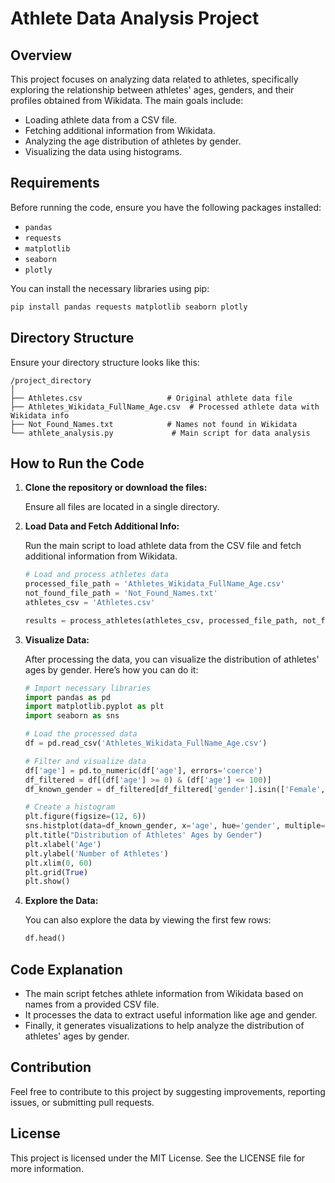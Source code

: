 

# Athlete Data Analysis Project

## Overview

This project focuses on analyzing data related to athletes, specifically exploring the relationship between athletes' ages, genders, and their profiles obtained from Wikidata. The main goals include:

- Loading athlete data from a CSV file.
- Fetching additional information from Wikidata.
- Analyzing the age distribution of athletes by gender.
- Visualizing the data using histograms.

## Requirements

Before running the code, ensure you have the following packages installed:

- `pandas`
- `requests`
- `matplotlib`
- `seaborn`
- `plotly`

You can install the necessary libraries using pip:

```bash
pip install pandas requests matplotlib seaborn plotly
```

## Directory Structure

Ensure your directory structure looks like this:

```
/project_directory
│
├── Athletes.csv                   # Original athlete data file
├── Athletes_Wikidata_FullName_Age.csv  # Processed athlete data with Wikidata info
├── Not_Found_Names.txt            # Names not found in Wikidata
└── athlete_analysis.py             # Main script for data analysis
```

## How to Run the Code

1. **Clone the repository or download the files:**

   Ensure all files are located in a single directory.

2. **Load Data and Fetch Additional Info:**

   Run the main script to load athlete data from the CSV file and fetch additional information from Wikidata.

   ```python
   # Load and process athletes data
   processed_file_path = 'Athletes_Wikidata_FullName_Age.csv'
   not_found_file_path = 'Not_Found_Names.txt'
   athletes_csv = 'Athletes.csv'

   results = process_athletes(athletes_csv, processed_file_path, not_found_file_path)
   ```

3. **Visualize Data:**

   After processing the data, you can visualize the distribution of athletes' ages by gender. Here’s how you can do it:

   ```python
   # Import necessary libraries
   import pandas as pd
   import matplotlib.pyplot as plt
   import seaborn as sns

   # Load the processed data
   df = pd.read_csv('Athletes_Wikidata_FullName_Age.csv')

   # Filter and visualize data
   df['age'] = pd.to_numeric(df['age'], errors='coerce')
   df_filtered = df[(df['age'] >= 0) & (df['age'] <= 100)]
   df_known_gender = df_filtered[df_filtered['gender'].isin(['Female', 'Male'])]

   # Create a histogram
   plt.figure(figsize=(12, 6))
   sns.histplot(data=df_known_gender, x='age', hue='gender', multiple='dodge', bins=range(0, 101, 5), kde=False, palette={'Female': 'pink', 'Male': 'blue'})
   plt.title("Distribution of Athletes' Ages by Gender")
   plt.xlabel('Age')
   plt.ylabel('Number of Athletes')
   plt.xlim(0, 60)
   plt.grid(True)
   plt.show()
   ```

4. **Explore the Data:**

   You can also explore the data by viewing the first few rows:

   ```python
   df.head()
   ```

## Code Explanation

- The main script fetches athlete information from Wikidata based on names from a provided CSV file.
- It processes the data to extract useful information like age and gender.
- Finally, it generates visualizations to help analyze the distribution of athletes' ages by gender.

## Contribution

Feel free to contribute to this project by suggesting improvements, reporting issues, or submitting pull requests.

## License

This project is licensed under the MIT License. See the LICENSE file for more information.

